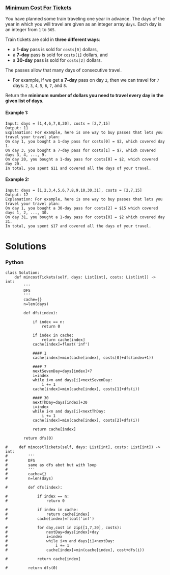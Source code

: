 ### [Minimum Cost For Tickets](https://leetcode.com/problems/minimum-cost-for-tickets/) <br>

You have planned some train traveling one year in advance. The days of the year in which you will travel are given as an integer array `days`. Each day is an integer from `1` to `365`.

Train tickets are sold in **three different ways**:

 - a **1-day** pass is sold for `costs[0]` dollars,
 - a **7-day** pass is sold for `costs[1]` dollars, and
 - a **30-day** pass is sold for `costs[2]` dollars.

The passes allow that many days of consecutive travel.

 - For example, if we get a **7-day** pass on day `2`, then we can travel for `7` days: `2`, `3`, `4`, `5`, `6`, `7`, and `8`.

Return the **minimum number of dollars you need to travel every day in the given list of days**.

#### Example 1:

```
Input: days = [1,4,6,7,8,20], costs = [2,7,15]
Output: 11
Explanation: For example, here is one way to buy passes that lets you travel your travel plan:
On day 1, you bought a 1-day pass for costs[0] = $2, which covered day 1.
On day 3, you bought a 7-day pass for costs[1] = $7, which covered days 3, 4, ..., 9.
On day 20, you bought a 1-day pass for costs[0] = $2, which covered day 20.
In total, you spent $11 and covered all the days of your travel.
```

#### Example 2:

```
Input: days = [1,2,3,4,5,6,7,8,9,10,30,31], costs = [2,7,15]
Output: 17
Explanation: For example, here is one way to buy passes that lets you travel your travel plan:
On day 1, you bought a 30-day pass for costs[2] = $15 which covered days 1, 2, ..., 30.
On day 31, you bought a 1-day pass for costs[0] = $2 which covered day 31.
In total, you spent $17 and covered all the days of your travel.

```

# Solutions

### Python
```
class Solution:
    def mincostTickets(self, days: List[int], costs: List[int]) -> int:
        '''
        DFS
        '''
        cache={}
        n=len(days)
                
        def dfs(index):
            
            if index == n:
                return 0
            
            if index in cache:
                return cache[index]
            cache[index]=float('inf')
            
            #### 1
            cache[index]=min(cache[index], costs[0]+dfs(index+1))
            
            #### 7
            nextSevenDay=days[index]+7
            i=index
            while i<n and days[i]<nextSevenDay:
                i += 1
            cache[index]=min(cache[index], costs[1]+dfs(i))
            
            #### 30
            nextThDay=days[index]+30
            i=index
            while i<n and days[i]<nextThDay:
                i += 1
            cache[index]=min(cache[index], costs[2]+dfs(i))
            
            return cache[index]
            
        return dfs(0)
    
#     def mincostTickets(self, days: List[int], costs: List[int]) -> int:
#         '''
#         DFS
#         same as dfs abot but with loop
#         '''
#         cache={}
#         n=len(days)
                
#         def dfs(index):
            
#             if index == n:
#                 return 0
            
#             if index in cache:
#                 return cache[index]
#             cache[index]=float('inf')
            
#             for day,cost in zip([1,7,30], costs):
#                 nextDay=days[index]+day
#                 i=index
#                 while i<n and days[i]<nextDay:
#                     i += 1
#                 cache[index]=min(cache[index], cost+dfs(i))
                        
#             return cache[index]
            
#         return dfs(0)

```
